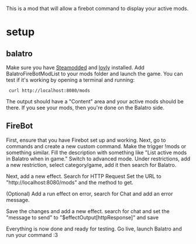 This is a mod that will allow a firebot command to display your active mods.

# setup

## balatro

Make sure you have [Steamodded](https://github.com/Steamodded/smods) and [lovly](https://github.com/ethangreen-dev/lovely-injector) installed.
Add BalatroFireBotModList to your mods folder and launch the game.
You can test if it's working by opening a terminal and running:

```
 curl http://localhost:8080/mods
```

The output should have a "Content" area and your active mods should be there.
If you see your mods, then you're done on the Balatro side.

## FireBot

First, ensure that you have Firebot set up and working.
Next, go to commands and create a new custom command.
Make the trigger !mods or something similar.
Fill the description with something like "List active mods in Balatro when in game."
Switch to advanced mode.
Under restrictions, add a new restriction, select category/game, add it then search for Balatro.

Next, add a new effect.
Search for HTTP Request
Set the URL to "http://localhost:8080/mods" and the method to get.

(Optional) Add a run effect on error, search for Chat and add an error message.

Save the changes and add a new effect. search for chat and set the "message to send" to "$effectOutput[httpResponse]" and save

Everything is now done and ready for testing.
Go live, launch Balatro and run your command :3
